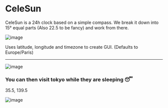 # CeleSun

CeleSun is a 24h clock based on a simple compass. We break it down into 15° equal parts (Also 22.5 to be fancy) and work from there.

![image](https://github.com/user-attachments/assets/b757cdfc-4c70-45fa-a0b6-55a876528ede)

Uses latitude, longitude and timezone to create GUI. (Defaults to Europe/Paris)

---
![image](https://github.com/user-attachments/assets/7bb8ec99-342c-4de9-bdc7-0c4a6ac48534)


### You can then visit tokyo while they are sleeping 😴

35.5, 139.5

![image](https://github.com/user-attachments/assets/4f36317f-d66c-4f7b-8559-e47be52fe1c8)



